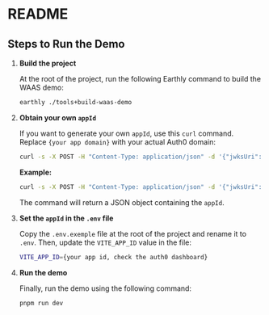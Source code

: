 # README

## Steps to Run the Demo

1. **Build the project**

   At the root of the project, run the following Earthly command to build the WAAS demo:

   ```bash
   earthly ./tools+build-waas-demo
   ```

2. **Obtain your own `appId`**

   If you want to generate your own `appId`, use this `curl` command. Replace `{your app domain}` with your actual Auth0 domain:

   ```bash
   curl -s -X POST -H "Content-Type: application/json" -d '{"jwksUri":"https://{your app domain}.eu.auth0.com/.well-known/jwks.json"}' https://api.keyban.localtest.me/applications | jq .
   ```

   **Example:**

   ```bash
   curl -s -X POST -H "Content-Type: application/json" -d '{"jwksUri":"https://dev-dgn0003beuaahtmi.eu.auth0.com/.well-known/jwks.json"}' https://api.keyban.localtest.me/applications | jq .
   ```

   The command will return a JSON object containing the `appId`. 

3. **Set the `appId` in the `.env` file**

   Copy the `.env.exemple` file at the root of the project and rename it to `.env`. Then, update the `VITE_APP_ID` value in the file:

   ```bash
   VITE_APP_ID={your app id, check the auth0 dashboard}
   ```

4. **Run the demo**

   Finally, run the demo using the following command:

   ```bash
   pnpm run dev
   ```
